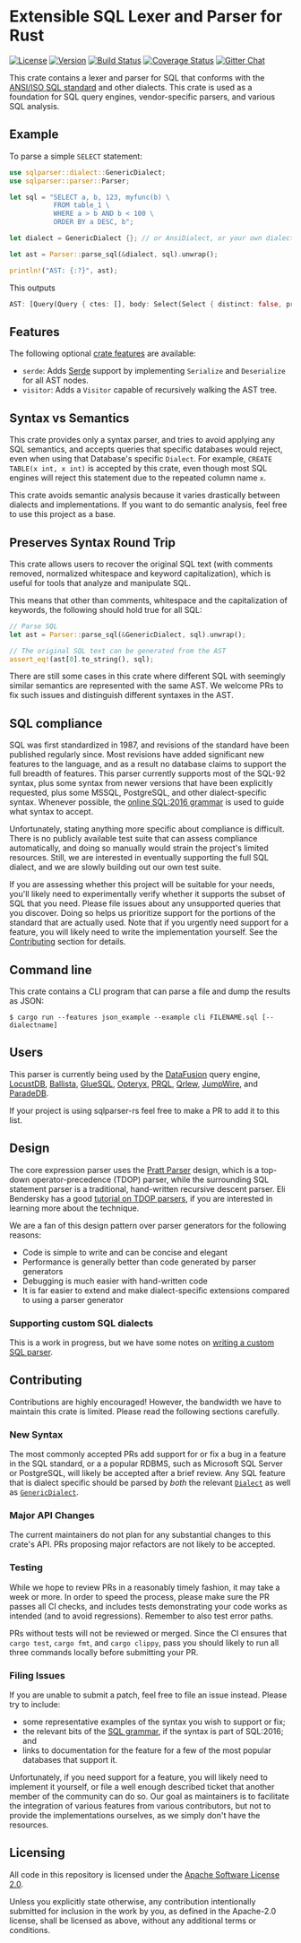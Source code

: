 # Extensible SQL Lexer and Parser for Rust

[![License](https://img.shields.io/badge/License-Apache%202.0-blue.svg)](https://opensource.org/licenses/Apache-2.0)
[![Version](https://img.shields.io/crates/v/sqlparser.svg)](https://crates.io/crates/sqlparser)
[![Build Status](https://github.com/sqlparser-rs/sqlparser-rs/workflows/Rust/badge.svg?branch=main)](https://github.com/sqlparser-rs/sqlparser-rs/actions?query=workflow%3ARust+branch%3Amain)
[![Coverage Status](https://coveralls.io/repos/github/sqlparser-rs/sqlparser-rs/badge.svg?branch=main)](https://coveralls.io/github/sqlparser-rs/sqlparser-rs?branch=main)
[![Gitter Chat](https://badges.gitter.im/sqlparser-rs/community.svg)](https://gitter.im/sqlparser-rs/community?utm_source=badge&utm_medium=badge&utm_campaign=pr-badge&utm_content=badge)

This crate contains a lexer and parser for SQL that conforms with the
[ANSI/ISO SQL standard][sql-standard] and other dialects. This crate
is used as a foundation for SQL query engines, vendor-specific
parsers, and various SQL analysis.

## Example

To parse a simple `SELECT` statement:

```rust
use sqlparser::dialect::GenericDialect;
use sqlparser::parser::Parser;

let sql = "SELECT a, b, 123, myfunc(b) \
           FROM table_1 \
           WHERE a > b AND b < 100 \
           ORDER BY a DESC, b";

let dialect = GenericDialect {}; // or AnsiDialect, or your own dialect ...

let ast = Parser::parse_sql(&dialect, sql).unwrap();

println!("AST: {:?}", ast);
```

This outputs

```rust
AST: [Query(Query { ctes: [], body: Select(Select { distinct: false, projection: [UnnamedExpr(Identifier("a")), UnnamedExpr(Identifier("b")), UnnamedExpr(Value(Long(123))), UnnamedExpr(Function(Function { name: ObjectName(["myfunc"]), args: [Identifier("b")], filter: None, over: None, distinct: false }))], from: [TableWithJoins { relation: Table { name: ObjectName(["table_1"]), alias: None, args: [], with_hints: [] }, joins: [] }], selection: Some(BinaryOp { left: BinaryOp { left: Identifier("a"), op: Gt, right: Identifier("b") }, op: And, right: BinaryOp { left: Identifier("b"), op: Lt, right: Value(Long(100)) } }), group_by: [], having: None }), order_by: [OrderByExpr { expr: Identifier("a"), asc: Some(false) }, OrderByExpr { expr: Identifier("b"), asc: None }], limit: None, offset: None, fetch: None })]
```


## Features

The following optional [crate  features](https://doc.rust-lang.org/cargo/reference/features.html) are available:

* `serde`: Adds [Serde](https://serde.rs/) support by implementing  `Serialize` and `Deserialize` for all AST nodes.
* `visitor`: Adds a `Visitor` capable of recursively walking the AST tree.


## Syntax vs Semantics

This crate provides only a syntax parser, and tries to avoid applying
any SQL semantics, and accepts queries that specific databases would
reject, even when using that Database's specific `Dialect`. For
example, `CREATE TABLE(x int, x int)` is accepted by this crate, even
though most SQL engines will reject this statement due to the repeated
column name `x`.

This crate avoids semantic analysis because it varies drastically
between dialects and implementations. If you want to do semantic
analysis, feel free to use this project as a base.

## Preserves Syntax Round Trip 

This crate allows users to recover the original SQL text (with comments removed,
normalized whitespace and keyword capitalization), which is useful for tools
that analyze and manipulate SQL.

This means that other than comments, whitespace and the capitalization of
keywords, the following should hold true for all SQL:

```rust
// Parse SQL
let ast = Parser::parse_sql(&GenericDialect, sql).unwrap();

// The original SQL text can be generated from the AST
assert_eq!(ast[0].to_string(), sql);
```

There are still some cases in this crate where different SQL with seemingly
similar semantics are represented with the same AST. We welcome PRs to fix such
issues and distinguish different syntaxes in the AST.


## SQL compliance

SQL was first standardized in 1987, and revisions of the standard have been
published regularly since. Most revisions have added significant new features to
the language, and as a result no database claims to support the full breadth of
features. This parser currently supports most of the SQL-92 syntax, plus some
syntax from newer versions that have been explicitly requested, plus some MSSQL,
PostgreSQL, and other dialect-specific syntax. Whenever possible, the [online
SQL:2016 grammar][sql-2016-grammar] is used to guide what syntax to accept.

Unfortunately, stating anything more specific about compliance is difficult.
There is no publicly available test suite that can assess compliance
automatically, and doing so manually would strain the project's limited
resources. Still, we are interested in eventually supporting the full SQL
dialect, and we are slowly building out our own test suite.

If you are assessing whether this project will be suitable for your needs,
you'll likely need to experimentally verify whether it supports the subset of
SQL that you need. Please file issues about any unsupported queries that you
discover. Doing so helps us prioritize support for the portions of the standard
that are actually used. Note that if you urgently need support for a feature,
you will likely need to write the implementation yourself. See the
[Contributing](#Contributing) section for details.

## Command line

This crate contains a CLI program that can parse a file and dump the results as JSON:
```
$ cargo run --features json_example --example cli FILENAME.sql [--dialectname]
```

## Users

This parser is currently being used by the [DataFusion] query engine,
[LocustDB], [Ballista], [GlueSQL], [Opteryx], [PRQL], [Qrlew], [JumpWire], and [ParadeDB].

If your project is using sqlparser-rs feel free to make a PR to add it
to this list.


## Design

The core expression parser uses the [Pratt Parser] design, which is a top-down
operator-precedence (TDOP) parser, while the surrounding SQL statement parser is
a traditional, hand-written recursive descent parser. Eli Bendersky has a good
[tutorial on TDOP parsers][tdop-tutorial], if you are interested in learning
more about the technique.

We are a fan of this design pattern over parser generators for the following
reasons:

- Code is simple to write and can be concise and elegant
- Performance is generally better than code generated by parser generators
- Debugging is much easier with hand-written code
- It is far easier to extend and make dialect-specific extensions
  compared to using a parser generator

### Supporting custom SQL dialects

This is a work in progress, but we have some notes on [writing a custom SQL
parser](docs/custom_sql_parser.md).

## Contributing

Contributions are highly encouraged! However, the bandwidth we have to
maintain this crate is limited. Please read the following sections carefully.

### New Syntax

The most commonly accepted PRs add support for or fix a bug in a feature in the
SQL standard, or a a popular RDBMS, such as Microsoft SQL
Server or PostgreSQL, will likely be accepted after a brief
review.  Any SQL feature that is dialect specific should be parsed by *both* the relevant [`Dialect`] 
as well as [`GenericDialect`].

### Major API Changes

The current maintainers do not plan for any substantial changes to
this crate's API. PRs proposing major refactors
are not likely to be accepted.

### Testing

While we hope to review PRs in a reasonably
timely fashion, it may take a week or more. In order to speed the process,
please make sure the PR passes all CI checks, and includes tests
demonstrating your code works as intended (and to avoid
regressions). Remember to also test error paths.

PRs without tests will not be reviewed or merged.  Since the CI
ensures that `cargo test`, `cargo fmt`, and `cargo clippy`, pass you
should likely to run all three commands locally before submitting
your PR.

### Filing Issues

If you are unable to submit a patch, feel free to file an issue instead. Please
try to include:

  * some representative examples of the syntax you wish to support or fix;
  * the relevant bits of the [SQL grammar][sql-2016-grammar], if the syntax is
    part of SQL:2016; and
  * links to documentation for the feature for a few of the most popular
    databases that support it.

Unfortunately, if you need support for a feature, you will likely need to implement
it yourself, or file a well enough described ticket that another member of the community can do so.
Our goal as maintainers is to facilitate the integration
of various features from various contributors, but not to provide the
implementations ourselves, as we simply don't have the resources.


## Licensing

All code in this repository is licensed under the [Apache Software License 2.0](LICENSE.txt).

Unless you explicitly state otherwise, any contribution intentionally submitted
for inclusion in the work by you, as defined in the Apache-2.0 license, shall be
licensed as above, without any additional terms or conditions.


[tdop-tutorial]: https://eli.thegreenplace.net/2010/01/02/top-down-operator-precedence-parsing
[`cargo fmt`]: https://github.com/rust-lang/rustfmt#on-the-stable-toolchain
[current issues]: https://github.com/sqlparser-rs/sqlparser-rs/issues
[DataFusion]: https://github.com/apache/arrow-datafusion
[LocustDB]: https://github.com/cswinter/LocustDB
[Ballista]: https://github.com/apache/arrow-ballista
[GlueSQL]: https://github.com/gluesql/gluesql
[Opteryx]: https://github.com/mabel-dev/opteryx
[PRQL]: https://github.com/PRQL/prql
[Qrlew]: https://github.com/Qrlew/qrlew
[JumpWire]: https://github.com/extragoodlabs/jumpwire
[ParadeDB]: https://github.com/paradedb/paradedb
[Pratt Parser]: https://tdop.github.io/
[sql-2016-grammar]: https://jakewheat.github.io/sql-overview/sql-2016-foundation-grammar.html
[sql-standard]: https://en.wikipedia.org/wiki/ISO/IEC_9075
[`Dialect`]: https://docs.rs/sqlparser/latest/sqlparser/dialect/trait.Dialect.html
[`GenericDialect`]: https://docs.rs/sqlparser/latest/sqlparser/dialect/struct.GenericDialect.html
